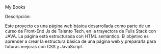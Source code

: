 My Books

Descripción:

Este proyecto es una página web básica desarrollada como parte de un curso de Front-End Js de Talento Tech, en la trayectora de Fulls Stack con JAVA. 
La página está estructurada con HTML semántico. 
El objetivo es aprender a crear la estructura básica de una página web y prepararla para futuras mejoras con CSS y JavaScript.